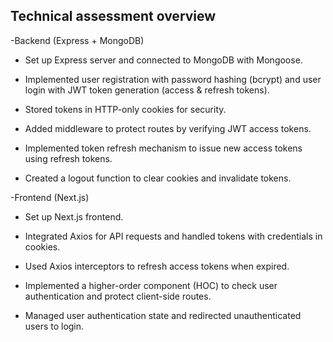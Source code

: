 Technical assessment overview
----------------------------------

-Backend (Express + MongoDB)

- Set up Express server and connected to MongoDB with Mongoose.

- Implemented user registration with password hashing (bcrypt) and user login with JWT token generation (access & refresh tokens).

- Stored tokens in HTTP-only cookies for security.

- Added middleware to protect routes by verifying JWT access tokens.

- Implemented token refresh mechanism to issue new access tokens using refresh tokens.

- Created a logout function to clear cookies and invalidate tokens.

-Frontend (Next.js)

- Set up Next.js frontend.

- Integrated Axios for API requests and handled tokens with credentials in cookies.

- Used Axios interceptors to refresh access tokens when expired.

- Implemented a higher-order component (HOC) to check user authentication and protect client-side routes.

- Managed user authentication state and redirected unauthenticated users to login.
